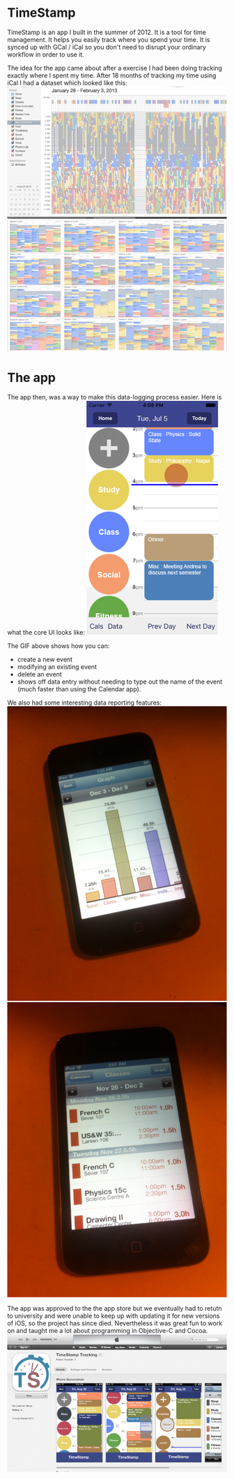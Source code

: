 # TimeStamp

TimeStamp is an app I built in the summer of 2012. It is a tool for time management. It helps you easily track where you spend your time. It is synced up with GCal / iCal so you don't need to disrupt your ordinary workflow in order to use it.

The idea for the app came about after a exercise I had been doing tracking exactly where I spent my time. After 18 months of tracking my time using iCal I had a dataset which looked like this:
![iCal data 1](https://raw.githubusercontent.com/ahussain3/TimeStamp/master/ical_data.png)
![iCal data 2](https://raw.githubusercontent.com/ahussain3/TimeStamp/master/ical_data_2.png)

# The app
The app then, was a way to make this data-logging process easier. Here is what the core UI looks like:
![UI gif](https://raw.githubusercontent.com/ahussain3/TimeStamp/master/TimeStamp_Demo.gif)

The GIF above shows how you can:
- create a new event
- modifying an existing event
- delete an event
- shows off data entry without needing to type out the name of the event (much faster than using the Calendar app).


We also had some interesting data reporting features:
![App photo 1](https://raw.githubusercontent.com/ahussain3/TimeStamp/master/app_photo_1.jpg)
![App photo 2](https://raw.githubusercontent.com/ahussain3/TimeStamp/master/app_photo_2.jpg)

The app was approved to the the app store but we eventually had to retutn to university and were unable to keep up with updating it for new versions of iOS, so the project has since died. Nevertheless it was great fun to work on and taught me a lot about programming in Objective-C and Cocoa.
![App store picture](https://raw.githubusercontent.com/ahussain3/TimeStamp/master/app_store.png)
